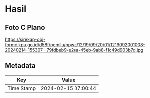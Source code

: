 # Hasil

## Foto C Plano

https://sirekap-obj-formc.kpu.go.id/d58f/pemilu/ppwp/12/19/09/20/01/1219092001008-20240214-155307--79fdbeb9-e2ea-45eb-9ab8-f1c49d903b7d.jpg


## Metadata

| Key        | Value               |
| ---------- | ------------------- |
| Time Stamp | 2024-02-15 07:00:44 |



